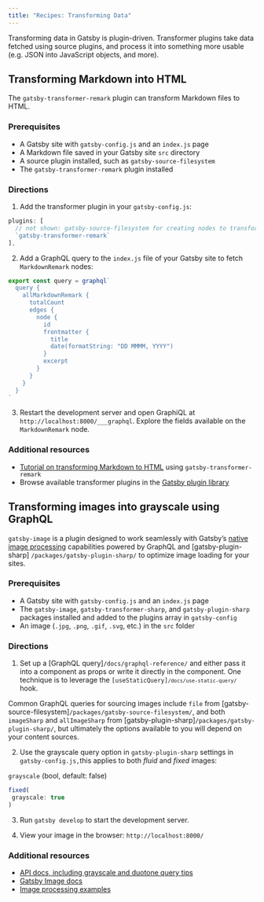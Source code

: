 ```yaml
---
title: "Recipes: Transforming Data"
---
```


Transforming data in Gatsby is plugin-driven. Transformer plugins take data fetched using source plugins, and process it into something more usable (e.g. JSON into JavaScript objects, and more).

## Transforming Markdown into HTML

The `gatsby-transformer-remark` plugin can transform Markdown files to HTML.

### Prerequisites

- A Gatsby site with `gatsby-config.js` and an `index.js` page
- A Markdown file saved in your Gatsby site `src` directory
- A source plugin installed, such as `gatsby-source-filesystem`
- The `gatsby-transformer-remark` plugin installed

### Directions

1. Add the transformer plugin in your `gatsby-config.js`:

```js:title=gatsby-config.js
plugins: [
  // not shown: gatsby-source-filesystem for creating nodes to transform
  `gatsby-transformer-remark`
],
```

2. Add a GraphQL query to the `index.js` file of your Gatsby site to fetch `MarkdownRemark` nodes:

```jsx:title=src/pages/index.js
export const query = graphql`
  query {
    allMarkdownRemark {
      totalCount
      edges {
        node {
          id
          frontmatter {
            title
            date(formatString: "DD MMMM, YYYY")
          }
          excerpt
        }
      }
    }
  }
`
```

3. Restart the development server and open GraphiQL at `http://localhost:8000/___graphql`. Explore the fields available on the `MarkdownRemark` node.

### Additional resources

- [Tutorial on transforming Markdown to HTML](/tutorial/part-six/#transformer-plugins) using `gatsby-transformer-remark`
- Browse available transformer plugins in the [Gatsby plugin library](/plugins/?=transformer)

## Transforming images into grayscale using GraphQL

`gatsby-image` is a plugin designed to work seamlessly with Gatsby’s [native image processing](https://image-processing.gatsbyjs.org/) capabilities powered by GraphQL and [gatsby-plugin-sharp] `/packages/gatsby-plugin-sharp/` to optimize image loading for your sites.

### Prerequisites

- A Gatsby site with `gatsby-config.js` and an `index.js` page
- The `gatsby-image`, `gatsby-transformer-sharp`, and `gatsby-plugin-sharp` packages installed and added to the plugins array in `gatsby-config`
- An image (`.jpg`, `.png`, `.gif`, `.svg`, etc.) in the `src` folder

### Directions

1. Set up a [GraphQL query]`/docs/graphql-reference/` and either pass it into a component as props or write it directly in the component. One technique is to leverage the <code>[useStaticQuery]`/docs/use-static-query/`</code> hook.

Common GraphQL queries for sourcing images include `file` from [gatsby-source-filesystem]`/packages/gatsby-source-filesystem/`, and both `imageSharp` and `allImageSharp` from [gatsby-plugin-sharp]`/packages/gatsby-plugin-sharp/`, but ultimately the options available to you will depend on your content sources.

2. Use the grayscale query option in `gatsby-plugin-sharp` settings in `gatsby-config.js,`this applies to both _fluid_ and _fixed_ images:

`grayscale` (bool, default: false)

```JavaScript
fixed(
 grayscale: true
)
```

3. Run `gatsby develop` to start the development server.

4. View your image in the browser: `http://localhost:8000/`

### Additional resources

- [API docs, including grayscale and duotone query tips](/docs/gatsby-image/#shared-query-parameters)
- [Gatsby Image docs](/packages/gatsby-image/)
- [Image processing examples](https://github.com/gatsbyjs/gatsby/tree/master/examples/image-processing)
